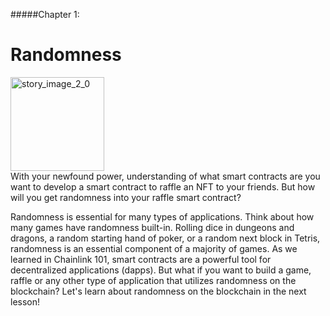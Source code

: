 #####Chapter 1:

# Randomness

<ContentWrapp>
  <div class="imgContainer">
    <img alt="story_image_2_0" src="/images/chapter/man.svg" width="150px" height="150px">
  </div>

  <div class="itemsContainer">
    <div class="item-text">
      With your newfound power, understanding of what smart contracts are you want to develop a smart contract to raffle an NFT to your friends. But how will you get randomness into your raffle smart contract?
    </div>
  </div>
</ContentWrapp>

Randomness is essential for many types of applications. Think about how many games have randomness built-in. Rolling dice in dungeons and dragons, a random starting hand of poker, or a random next block in Tetris, randomness is an essential component of a majority of games. As we learned in Chainlink 101, smart contracts are a powerful tool for decentralized applications (dapps). But what if you want to build a game, raffle or any other type of application that utilizes randomness on the blockchain? Let's learn about randomness on the blockchain in the next lesson!
